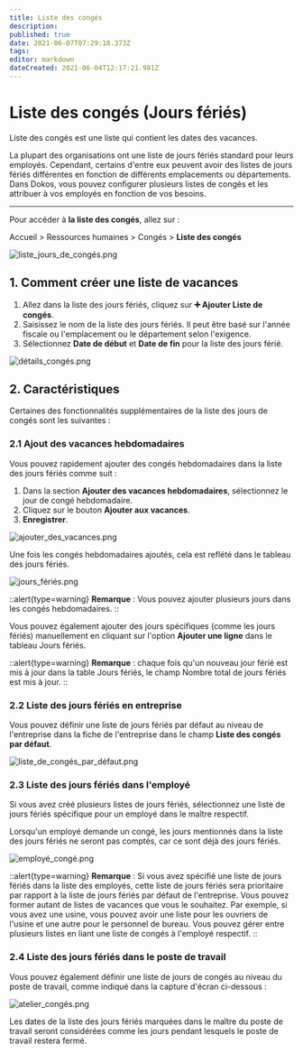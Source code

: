 ```yaml
---
title: Liste des congés
description: 
published: true
date: 2021-06-07T07:29:18.373Z
tags: 
editor: markdown
dateCreated: 2021-06-04T12:17:21.981Z
---
```


# Liste des congés (Jours fériés)

Liste des congés est une liste qui contient les dates des vacances.

La plupart des organisations ont une liste de jours fériés standard pour leurs employés. Cependant, certains d'entre eux peuvent avoir des listes de jours fériés différentes en fonction de différents emplacements ou départements. Dans Dokos, vous pouvez configurer plusieurs listes de congés et les attribuer à vos employés en fonction de vos besoins.

---

Pour accéder à **la liste des congés**, allez sur :

Accueil > Ressources humaines > Congés > **Liste des congés**

![liste_jours_de_congés.png](/content/rh/holiday-list/liste_jours_de_congés.png)

## 1. Comment créer une liste de vacances

1. Allez dans la liste des jours fériés, cliquez sur **:heavy_plus_sign: Ajouter Liste de congés**.
2. Saisissez le nom de la liste des jours fériés. Il peut être basé sur l'année fiscale ou l'emplacement ou le département selon l'exigence.
3. Sélectionnez **Date de début** et **Date de fin** pour la liste des jours férié.

![détails_congés.png](/content/rh/holiday-list/détails_congés.png)

## 2. Caractéristiques

Certaines des fonctionnalités supplémentaires de la liste des jours de congés sont les suivantes :

### 2.1 Ajout des vacances hebdomadaires

Vous pouvez rapidement ajouter des congés hebdomadaires dans la liste des jours fériés comme suit :

1. Dans la section **Ajouter des vacances hebdomadaires**, sélectionnez le jour de congé hebdomadaire.
2. Cliquez sur le bouton **Ajouter aux vacances**.
3. **Enregistrer**.

![ajouter_des_vacances.png](/content/rh/holiday-list/ajouter_des_vacances.png)


Une fois les congés hebdomadaires ajoutés, cela est reflété dans le tableau des jours fériés.

![jours_fériés.png](/content/rh/holiday-list/jours_fériés.png)

::alert{type=warning}
**Remarque** : Vous pouvez ajouter plusieurs jours dans les congés hebdomadaires.
::

Vous pouvez également ajouter des jours spécifiques (comme les jours fériés) manuellement en cliquant sur l'option **Ajouter une ligne** dans le tableau Jours fériés.

::alert{type=warning}
**Remarque** : chaque fois qu'un nouveau jour férié est mis à jour dans la table Jours fériés, le champ Nombre total de jours fériés est mis à jour.
::


### 2.2 Liste des jours fériés en entreprise

Vous pouvez définir une liste de jours fériés par défaut au niveau de l'entreprise dans la fiche de l'entreprise dans le champ **Liste des congés par défaut**.

![liste_de_congés_par_défaut.png](/content/rh/holiday-list/liste_de_congés_par_défaut.png)

### 2.3 Liste des jours fériés dans l'employé

Si vous avez créé plusieurs listes de jours fériés, sélectionnez une liste de jours fériés spécifique pour un employé dans le maître respectif.

Lorsqu'un employé demande un congé, les jours mentionnés dans la liste des jours fériés ne seront pas comptés, car ce sont déjà des jours fériés.

![employé_congé.png](/content/rh/holiday-list/employé_congé.png)

::alert{type=warning}
**Remarque** : Si vous avez spécifié une liste de jours fériés dans la liste des employés, cette liste de jours fériés sera prioritaire par rapport à la liste de jours fériés par défaut de l'entreprise. Vous pouvez former autant de listes de vacances que vous le souhaitez. Par exemple, si vous avez une usine, vous pouvez avoir une liste pour les ouvriers de l'usine et une autre pour le personnel de bureau. Vous pouvez gérer entre plusieurs listes en liant une liste de congés à l'employé respectif.
::


### 2.4 Liste des jours fériés dans le poste de travail

Vous pouvez également définir une liste de jours de congés au niveau du poste de travail, comme indiqué dans la capture d'écran ci-dessous :

![atelier_congés.png](/content/rh/holiday-list/atelier_congés.png)

Les dates de la liste des jours fériés marquées dans le maître du poste de travail seront considérées comme les jours pendant lesquels le poste de travail restera fermé.



